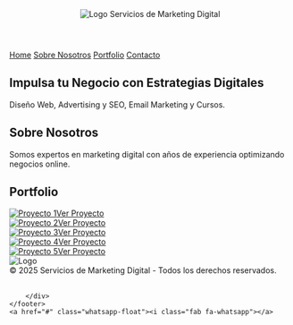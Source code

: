 <!DOCTYPE html>
<html lang="es">
<head>
    <meta charset="UTF-8">
    <meta name="viewport" content="width=device-width, initial-scale=1.0">
    <title>Servicios de Marketing Digital</title>
    <link rel="stylesheet" href="style.css">
    <link rel="preconnect" href="https://fonts.googleapis.com">
    <style>
        @import url('https://fonts.googleapis.com/css2?family=Montserrat:ital,wght@0,100..900;1,100..900&family=Plus+Jakarta+Sans:ital,wght@0,200..800;1,200..800&display=swap');
        </style>
    <link rel="preconnect" href="https://fonts.gstatic.com" crossorigin>
    <link href="https://fonts.googleapis.com/css2?family=Montserrat:ital,wght@0,100..900;1,100..900&family=Plus+Jakarta+Sans:ital,wght@0,200..800;1,200..800&display=swap" rel="stylesheet">
    <link rel="stylesheet" href="https://cdnjs.cloudflare.com/ajax/libs/font-awesome/5.15.4/css/all.min.css">
</head>
<body>
    <header>
        <img src="assets/logo.png" alt="Logo">
        Servicios de Marketing Digital
    </header>
    <nav>
        <a href="#home">Home</a>
        <a href="#about">Sobre Nosotros</a>
        <a href="#portfolio">Portfolio</a>
        <a href="#contact">Contacto</a>
    </nav>
    <section id="home" class="hero">
        <h1>Impulsa tu Negocio con Estrategias Digitales</h1>
        <p>Diseño Web, Advertising y SEO, Email Marketing y Cursos.</p>
    </section>
    <section id="about" class="section">
        <h2>Sobre Nosotros</h2>
        <p>Somos expertos en marketing digital con años de experiencia optimizando negocios online.</p>
    </section>
    <section id="portfolio" class="section">
        <h2>Portfolio</h2>
        <div class="portfolio">
            <div class="portfolio-item"><a href="#"><img src="assets/Divino_case.png" alt="Proyecto 1"></a><a href="#" class="portfolio-button">Ver Proyecto</a></div>
            <div class="portfolio-item"><a href="#"><img src="assets/Schinca_case.png" alt="Proyecto 2"></a><a href="#" class="portfolio-button">Ver Proyecto</a></div>
            <div class="portfolio-item"><a href="#"><img src="assets/Districad case.png" alt="Proyecto 3"></a><a href="#" class="portfolio-button">Ver Proyecto</a></div>
            <div class="portfolio-item"><a href="#"><img src="assets/WiseData case.png" alt="Proyecto 4"></a><a href="#" class="portfolio-button">Ver Proyecto</a></div>
            <div class="portfolio-item"><a href="#"><img src="assets/Noe study case.jpg" alt="Proyecto 5"></a><a href="#" class="portfolio-button">Ver Proyecto</a></div>
        </div>
    </section>
    <footer>
        <img src="assets/logo.png" alt="Logo">
        <br>
        &copy; 2025 Servicios de Marketing Digital - Todos los derechos reservados.
        <br>
        <br>
        <div class="social-icons">
            <a href="https://instagram.com" target="_blank"><i class="fab fa-instagram"></i></a>
            <a href="https://facebook.com" target="_blank"><i class="fab fa-facebook-f"></i></a>
            <a href="https://linkedin.com" target="_blank"><i class="fab fa-linkedin-in"></i></a>
            <a href="https://youtube.com" target="_blank"><i class="fab fa-youtube"></i></a>
        </div>
        
        </div>
    </footer>
    <a href="#" class="whatsapp-float"><i class="fab fa-whatsapp"></a>
</body>
</html>

